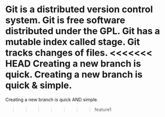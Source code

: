 Git is a distributed version control system.
Git is free software distributed under the GPL.
Git has a mutable index called stage.
Git tracks changes of files.
<<<<<<< HEAD
Creating a new branch is quick.
Creating a new branch is quick & simple.
=======
Creating a new branch is quick AND simple.
>>>>>>> feature1
